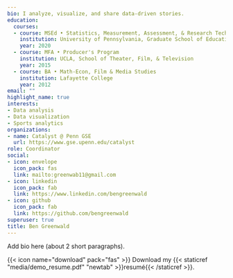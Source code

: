 ```yaml
---
bio: I analyze, visualize, and share data-driven stories. 
education:
  courses:
  - course: MSEd • Statistics, Measurement, Assessment, & Research Technology
    institution: University of Pennsylvania, Graduate School of Education
    year: 2020
  - course: MFA • Producer's Program
    institution: UCLA, School of Theater, Film, & Television
    year: 2015
  - course: BA • Math-Econ, Film & Media Studies
    institution: Lafayette College
    year: 2012
email: ""
highlight_name: true
interests:
- Data analysis
- Data visualization
- Sports analytics
organizations:
- name: Catalyst @ Penn GSE
  url: https://www.gse.upenn.edu/catalyst
role: Coordinator
social:
- icon: envelope
  icon_pack: fas
  link: mailto:greenwab11@gmail.com
- icon: linkedin
  icon_pack: fab
  link: https://www.linkedin.com/bengreenwald
- icon: github
  icon_pack: fab
  link: https://github.com/bengreenwald
superuser: true
title: Ben Greenwald
---
```


Add bio here (about 2 short paragraphs).

{{< icon name="download" pack="fas" >}} Download my {{< staticref "media/demo_resume.pdf" "newtab" >}}resumé{{< /staticref >}}.
